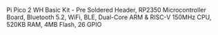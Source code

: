 Pi Pico 2 WH Basic Kit - Pre Soldered Header, RP2350 Microcontroller Board, Bluetooth 5.2, WiFi, BLE, Dual-Core ARM & RISC-V 150MHz CPU, 520KB RAM, 4MB Flash, 26 GPIO
